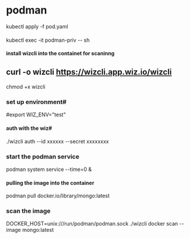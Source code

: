 # podman
kubectl apply -f pod.yaml
####
kubectl exec -it podman-priv -- sh
#### install wizcli into the containet for scaninng

curl -o wizcli https://wizcli.app.wiz.io/wizcli
---
####
chmod +x wizcli
### set up environment#
#export WIZ_ENV="test"
#### auth with the wiz#
./wizcli auth --id xxxxxx --secret xxxxxxxx
### start the podman service 
podman system service --time=0 & 
#### pulling the image into the container
podman pull docker.io/library/mongo:latest
### scan the image
DOCKER_HOST=unix:///run/podman/podman.sock  ./wizcli docker scan --image mongo:latest
